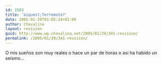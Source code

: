 ```yaml
---
id: 1583
title: '&iquest;Terremoto?'
date: 2005-01-29T01:05:24+02:00
author: Chavalina
layout: revision
guid: http://www.wp.chavalina.net/2005/01/29/341-revision/
permalink: /2005/01/29/341-revision/
---
```

O mis sue&ntilde;os son muy reales o hace un par de horas o as&iacute; ha habido un se&iacute;smo&#8230;